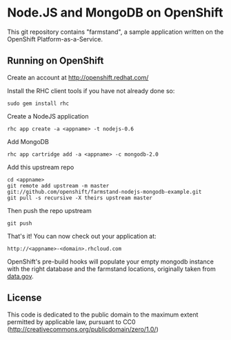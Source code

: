 # Node.JS and MongoDB on OpenShift

This git repository contains "farmstand", a sample application written on the OpenShift Platform-as-a-Service.

## Running on OpenShift
Create an account at http://openshift.redhat.com/

Install the RHC client tools if you have not already done so:
    
    sudo gem install rhc

Create a NodeJS application

    rhc app create -a <appname> -t nodejs-0.6

Add MongoDB

    rhc app cartridge add -a <appname> -c mongodb-2.0

Add this upstream repo

    cd <appname>
    git remote add upstream -m master git://github.com/openshift/farmstand-nodejs-mongodb-example.git
    git pull -s recursive -X theirs upstream master

Then push the repo upstream

    git push
	
That's it! You can now check out your application at:

    http://<appname>-<domain>.rhcloud.com

OpenShift's pre-build hooks will populate your empty mongodb instance with the right database and the farmstand locations, originally taken from [data.gov](https://explore.data.gov/Agriculture/Farmers-Markets-Search/ugii-uvsz).

License
-------

This code is dedicated to the public domain to the maximum extent permitted by applicable law, pursuant to CC0 (http://creativecommons.org/publicdomain/zero/1.0/)
